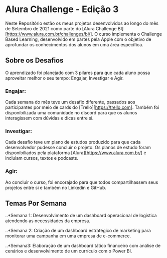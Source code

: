 # Alura Challenge - Edição 3

Neste Repositório estão os meus projetos desenvolvidos ao longo do mês de Setembro de 2021 como parte do [Alura Challenge BI][https://www.alura.com.br/challenges/bi/]. O curso implementa o Challenge Based Learning, desenvolvido em partes pela Apple com o objetivo de aprofundar os conhecimentos dos alunos em uma área específica.

## Sobre os Desafios

O aprendizado foi planejado com 3 pilares para que cada aluno possa aproveitar melhor o seu tempo: Engajar, Investigar e Agir.

### Engajar: 
  Cada semana do mês teve um desafio diferente, passados aos participantes por meio de cards do [Trello][https://trello.com]. Também foi disponibilizada uma comunidade no discord para que os alunos interagissem com dúvidas e dicas entre si.

### Investigar: 
  Cada desafio teve um plano de estudos produzido para que cada desenvolvedor pudesse concluir o projeto. Os planos de estudo foram disponibiliados pela plataforma [Alura][https://www.alura.com.br/] e incluiam cursos, textos e podcasts.
  
### Agir:
  Ao concluir o curso, foi encorajado para que todos compartilhassem seus projetos entre si e também no Linkedin e GitHub. 

## Temas Por Semana

..*Semana 1: Desenvolvimento de um dashboard operacional de logística atendendo as necessidades da empresa.

..*Semana 2: Criação de um dashboard estratégico de marketing para monitorar uma campanha em uma empresa de e-commerce.

..*Semana3: Elaboração de um dashboard tático financeiro com análise de cenários e desenvolvimento de um currículo com o Power BI.






